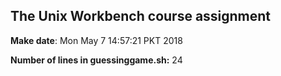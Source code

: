 ## The Unix Workbench course assignment

**Make date**: Mon May  7 14:57:21 PKT 2018

**Number of lines in guessinggame.sh:** 24
